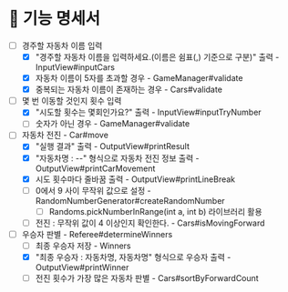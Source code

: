 # 🚀 기능 명세서

- [ ] 경주할 자동차 이름 입력
  - [x] "경주할 자동차 이름을 입력하세요.(이름은 쉼표(,) 기준으로 구분)" 출력 - InputView#inputCars
  - [x] 자동차 이름이 5자를 초과할 경우 - GameManager#validate
  - [x] 중복되는 자동차 이름이 존재하는 경우 - Cars#validate
- [ ] 몇 번 이동할 것인지 횟수 입력
    - [x] "시도할 횟수는 몇회인가요?" 출력 - InputView#inputTryNumber
    - [ ] 숫자가 아닌 경우 - GameManager#validate
- [ ] 자동차 전진 - Car#move
  - [x] "실행 결과" 출력 - OutputView#printResult
  - [x] "자동차명 : --" 형식으로 자동차 전진 정보 출력 - OutputView#printCarMovement
  - [x] 시도 횟수마다 줄바꿈 출력 - OutputView#printLineBreak
  - [ ] 0에서 9 사이 무작위 값으로 설정 - RandomNumberGenerator#createRandomNumber
    - [ ] Randoms.pickNumberInRange(int a, int b) 라이브러리 활용
  - [ ] 전진 : 무작위 값이 4 이상인지 확인한다. - Cars#isMovingForward
- [ ] 우승자 판별 - Referee#determineWinners
  - [ ] 최종 우승자 저장 - Winners
  - [x] "최종 우승자 : 자동차명, 자동차명" 형식으로 우승자 출력 - OutputView#printWinner
  - [ ] 전진 횟수가 가장 많은 자동차 판별 - Cars#sortByForwardCount